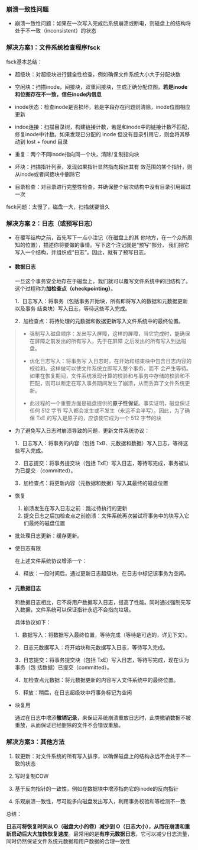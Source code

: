 ### 崩溃一致性问题

* 崩溃一致性问题：如果在一次写入完成后系统崩溃或断电，则磁盘上的结构将处于不一致（inconsistent）的状态

### 解决方案1：文件系统检查程序fsck

fsck基本总结：

* 超级块：对超级块进行健全性检查，例如确保文件系统大小大于分配块数
* 空闲块：扫描inode，间接块，双重间接块，生成正确分配位图。**若是inode和位图存在不一致，信任inode内信息**

* inode状态：检查inode是否损坏，若是字段存在问题则清除，inode位图相应更新
* indoe连接：扫描目录树，构建链接计数，若是和inode中的链接计数不匹配，修复inode中计数。如果发现已分配的 inode 但没有目录引用它，则会将其移动到 lost + found 目录
* 重复：两个不同inode指向同一个块，清除/复制指向块
* 坏块：扫描指针列表，发现如果指针显然指向超出其有 效范围的某个指针，则从inode或者间接块中删除它
* 目录检查：对目录进行完整性检查，并确保整个层次结构中没有目录引用超过一次

fsck问题：太慢了，磁盘一大，扫描就要很久

### 解决方案 2：日志（或预写日志）

* 在覆写结构之前，首先写下一点小注记（在磁盘上的其 他地方，在一个众所周知的位置），描述你将要做的事情。写下这个注记就是“预写”部分， 我们把它写入一个结构，并组织成“日志”。因此，就有了预写日志。

* #### 数据日志

  一旦这个事务安全地存在于磁盘上，我们就可以覆写文件系统中的旧结构了。这个过程称为**加检查点（checkpointing）**。

  1．日志写入：将事务（包括事务开始块，所有即将写入的数据和元数据更新以及事务 结束块）写入日志，等待这些写入完成。 

  2．加检查点：将待处理的元数据和数据更新写入文件系统中的最终位置。

> * 强制写入磁盘顺序：发出写入屏障，这样的屏障，当它完成时，能确保在屏障之前发出的所有写入，先于在屏障 之后发出的所有写入到达磁盘。
>
> * 优化日志写入：将事务写 入日志时，在开始和结束块中包含日志内容的校验和。这样做可以使文件系统立即写入整个事务，而不 会产生等待。如果在恢复期间，文件系统发现计算的校验和与事务中存储的校验和不匹配，则可以断定在写入事务期间发生了崩溃，从而丢弃了文件系统更新。
>
> * 此过程的一个重要方面是磁盘提供的**原子性保证**。事实证明，磁盘保证任何 512 字节 写入都会发生或不发生（永远不会半写）。因此，为了确保 TxE 的写入是原子的，应该使它成为一个 512 字节的块

* 为了避免写入日志时崩溃导致的问题，更新文件系统协议：

  1．日志写入：将事务的内容（包括 TxB、元数据和数据）写入日志，等待这些写入完成。

  2．日志提交：将事务提交块（包括 TxE）写入日志，等待写完成，事务被认为已提交 （committed）。 

  3．加检查点：将更新内容（元数据和数据）写入其最终的磁盘位置

* 恢复

  1. 崩溃发生在写入日志之前：跳过待执行的更新
  2. 提交日志之后加检查点之前崩溃：文件系统再次尝试将事务中的块写入它们最终的磁盘位置

* 批处理日志更新：缓存更新。

* 使日志有限

  在上述文件系统协议增添一个：

  4．释放：一段时间后，通过更新日志超级块，在日志中标记该事务为空闲。

* #### 元数据日志

  和数据日志相比，它不将用户数据写入日志，提高了性能。同时通过强制先写入数据，文件系统可以保证指针永远不会指向垃圾。

  具体协议如下：

  1．数据写入：将数据写入最终位置，等待完成（等待是可选的，详见下文）。 

  2．日志元数据写入：将开始块和元数据写入日志，等待写入完成。 

  3．日志提交：将事务提交块（包括 TxE）写入日志，等待写完成，现在认为事务（包 括数据）已提交（committed）。 

  4．加检查点元数据：将元数据更新的内容写入文件系统中的最终位置。 

  5．释放：稍后，在日志超级块中将事务标记为空闲

* 块复用

  通过在日志中增添**撤销记录**，来保证系统崩溃重放日志时，此类撤销数据不被重放，从而保证已经删除的文件不会错误重放。

### 解决方案3：其他方法

1. 软更新：对文件系统的所有写入排序，以确保磁盘上的结构永远不会处于不一致的状态

2. 写时复制COW
3. 基于反向指针的一致性，例如在数据块中增添指向它的inode的反向指针
4. 乐观崩溃一致性，尽可能多向磁盘发出写入，利用事务校验和等检测不一致

总结：

**日志可将恢复时间从 O（磁盘大小的卷）减少到 O（日志大小），从而在崩溃和重新启动后大大加快恢复速度**。最常用的是**有序元数据日志**，它可以减少日志流量，同时仍然保证文件系统元数据和用户数据的合理一致性